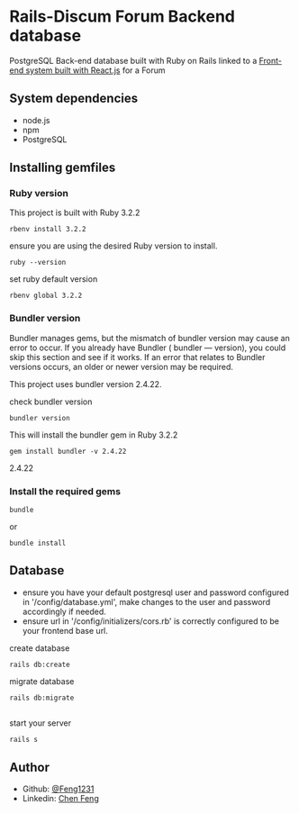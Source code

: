 # Rails-Discum Forum Backend database

PostgreSQL Back-end database built with Ruby on Rails linked to a [Front-end system built with React.js](https://github.com/Feng1231/CVWO-frontend) for a Forum

## System dependencies
- node.js
- npm
- PostgreSQL

## Installing gemfiles
### Ruby version
This project is built with Ruby 3.2.2
```
rbenv install 3.2.2
```

ensure you are using the desired Ruby version to install.
```
ruby --version
```

set ruby default version
```
rbenv global 3.2.2
```

### Bundler version
Bundler manages gems, but the mismatch of bundler version may cause an error to occur. If you already have Bundler ( bundler — version), you could skip this section and see if it works. If an error that relates to Bundler versions occurs, an older or newer version may be required.

This project uses bundler version 2.4.22.

check bundler version
```
bundler version
```

This will install the bundler gem in Ruby 3.2.2
```
gem install bundler -v 2.4.22
```
2.4.22

### Install the required gems

```
bundle
```
or
```
bundle install
```

## Database 
* ensure you have your default postgresql user and password configured in '/config/database.yml', make changes to the user and password accordingly if needed.
* ensure url in '/config/initializers/cors.rb' is correctly configured to be your frontend base url.

create database
```
rails db:create
```

migrate database
```
rails db:migrate
```

##
start your server
```
rails s
```

## Author

- Github: [@Feng1231](https://github.com/Feng1231)
- Linkedin: [Chen Feng](https://www.linkedin.com/in/feng-chen-356221289/)
